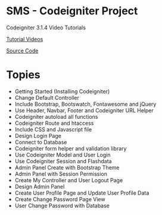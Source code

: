 # SMS - Codeigniter Project 

Codeigniter 3.1.4 Video Tutorials

[Tutorial Videos](https://www.youtube.com/watch?v=LuZKOh6-T_c&list=PLmrTMUhqzS3jBSy2Sd75F7jg5ng1uxDAY)

[Source Code](https://github.com/jeevan15498/SMS)


# Topies

* Getting Started (Installing Codeigniter)
* Change Default Controller
* Include Bootstrap, Bootswatch, Fontawesome and jQuery
* Use Header, Navbar, Footer and Codeigniter URL Helper
* Codeigniter autoload all functions
* Codeigniter Route and htaccess
* Include CSS and Javascript file
* Design Login Page
* Connect to Database
* Codeigniter form helper and validation library
* Use Codeigniter Model and User Login
* Use Codeigniter Session and Flashdata
* Admin Panel Create with Bootstrap Theme
* Admin Panel with Session Permission
* Create My Controller and User Logout Page
* Design Admin Panel
* Create User Profile Page and Update User Profile Data
* Create Change Password Page View
* User Change Password with Database


















